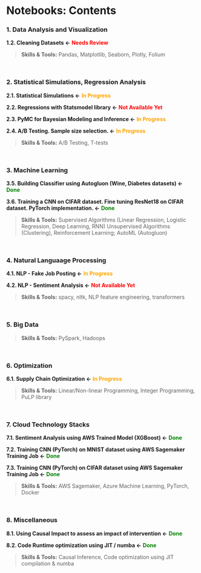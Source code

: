 # Notebooks: Contents

### 1. Data Analysis and Visualization

**1.2. Cleaning Datasets &larr;** <span style='color:red'>**Needs Review**</span>

> **Skills & Tools:** Pandas, Matplotlib, Seaborn, Plotly, Folium

<br>

### 2. Statistical Simulations, Regression Analysis

**2.1. Statistical Simulations &larr;** <span style='color:orange'>**In Progress**</span>

**2.2. Regressions with Statsmodel library &larr;** <span style='color:red'>**Not Available Yet**</span>

**2.3. PyMC for Bayesian Modeling and Inference &larr;** <span style='color:orange'>**In Progress**</span>

**2.4. A/B Testing. Sample size selection. &larr;** <span style='color:orange'>**In Progress**</span>

> **Skills & Tools:** A/B Testing, T-tests

<br>

### 3. Machine Learning

**3.5. Building Classifier using Autogluon (Wine, Diabetes datasets) &larr;** <span style='color:green'>**Done**</span>

**3.6. Training a CNN on CIFAR dataset. Fine tuning ResNet18 on CIFAR dataset. PyTorch implementation. &larr;** <span style='color:green'>**Done**</span>

> **Skills & Tools:** Supervised Algorithms (Linear Regression, Logistic Regression, Deep Learning, RNN) Unsupervised Algorithms (Clustering), Reinforcement Learning; AutoML (Autogluon)

<br>

### 4. Natural Languaage Processing

**4.1. NLP - Fake Job Posting &larr;** <span style='color:orange'>**In Progress**</span>

**4.2. NLP - Sentiment Analysis &larr;** <span style='color:red'>**Not Available Yet**</span>

> **Skills & Tools:** spacy, nltk, NLP feature engineering, transformers

<br>

### 5. Big Data

> **Skills & Tools:** PySpark, Hadoops

<br>

### 6. Optimization

**6.1. Supply Chain Optimization &larr;** <span style='color:orange'>**In Progress**</span>

> **Skills & Tools:** Linear/Non-linear Programming, Integer Programming, PuLP library

<br>

### 7. Cloud Technology Stacks

**7.1. Sentiment Analysis using AWS Trained Model (XGBoost) &larr;** <span style='color:green'>**Done**</span>

**7.2. Training CNN (PyTorch) on MNIST dataset using AWS Sagemaker Training Job &larr;** <span style='color:green'>**Done**</span>

**7.3. Training CNN (PyTorch) on CIFAR dataset using AWS Sagemaker Training Job &larr;** <span style='color:green'>**Done**</span>

> **Skills & Tools:** AWS Sagemaker, Azure Machine Learning, PyTorch, Docker

<br>

### 8. Miscellaneous

**8.1. Using Causal Impact to assess an impact of intervention &larr;** <span style='color:green'>**Done**</span>

**8.2. Code Runtime optimization using JIT / numba &larr;** <span style='color:green'>**Done**</span>

> **Skills & Tools:** Causal Inference, Code optimization using JIT compilation & numba
